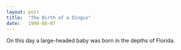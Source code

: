 ```yaml
---
layout: post
title:  "The Birth of a Dingus"
date:   1990-08-07
---
```



On this day a large-headed baby was born in the depths of Florida.